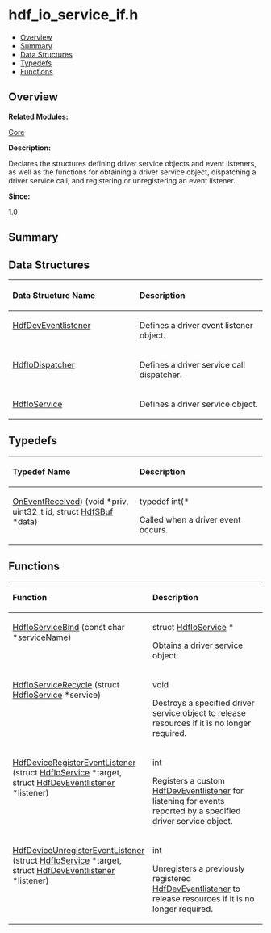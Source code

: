# hdf\_io\_service\_if.h<a name="EN-US_TOPIC_0000001055518058"></a>

-   [Overview](#section45843369165627)
-   [Summary](#section1743319531165627)
-   [Data Structures](#nested-classes)
-   [Typedefs](#typedef-members)
-   [Functions](#func-members)

## **Overview**<a name="section45843369165627"></a>

**Related Modules:**

[Core](core.md)

**Description:**

Declares the structures defining driver service objects and event listeners, as well as the functions for obtaining a driver service object, dispatching a driver service call, and registering or unregistering an event listener. 

**Since:**

1.0

## **Summary**<a name="section1743319531165627"></a>

## Data Structures<a name="nested-classes"></a>

<a name="table1580004011165627"></a>
<table><thead align="left"><tr id="row1777373577165627"><th class="cellrowborder" valign="top" width="50%" id="mcps1.1.3.1.1"><p id="p1682212153165627"><a name="p1682212153165627"></a><a name="p1682212153165627"></a>Data Structure Name</p>
</th>
<th class="cellrowborder" valign="top" width="50%" id="mcps1.1.3.1.2"><p id="p1004792500165627"><a name="p1004792500165627"></a><a name="p1004792500165627"></a>Description</p>
</th>
</tr>
</thead>
<tbody><tr id="row466386293165627"><td class="cellrowborder" valign="top" width="50%" headers="mcps1.1.3.1.1 "><p id="p846236552165627"><a name="p846236552165627"></a><a name="p846236552165627"></a><a href="hdfdeveventlistener.md">HdfDevEventlistener</a></p>
</td>
<td class="cellrowborder" valign="top" width="50%" headers="mcps1.1.3.1.2 "><p id="p383025515165627"><a name="p383025515165627"></a><a name="p383025515165627"></a>Defines a driver event listener object. </p>
</td>
</tr>
<tr id="row294300030165627"><td class="cellrowborder" valign="top" width="50%" headers="mcps1.1.3.1.1 "><p id="p1886097510165627"><a name="p1886097510165627"></a><a name="p1886097510165627"></a><a href="hdfiodispatcher.md">HdfIoDispatcher</a></p>
</td>
<td class="cellrowborder" valign="top" width="50%" headers="mcps1.1.3.1.2 "><p id="p1009488061165627"><a name="p1009488061165627"></a><a name="p1009488061165627"></a>Defines a driver service call dispatcher. </p>
</td>
</tr>
<tr id="row1411723482165627"><td class="cellrowborder" valign="top" width="50%" headers="mcps1.1.3.1.1 "><p id="p1522089433165627"><a name="p1522089433165627"></a><a name="p1522089433165627"></a><a href="hdfioservice.md">HdfIoService</a></p>
</td>
<td class="cellrowborder" valign="top" width="50%" headers="mcps1.1.3.1.2 "><p id="p1541230719165627"><a name="p1541230719165627"></a><a name="p1541230719165627"></a>Defines a driver service object. </p>
</td>
</tr>
</tbody>
</table>

## Typedefs<a name="typedef-members"></a>

<a name="table260779499165627"></a>
<table><thead align="left"><tr id="row1226278364165627"><th class="cellrowborder" valign="top" width="50%" id="mcps1.1.3.1.1"><p id="p244157430165627"><a name="p244157430165627"></a><a name="p244157430165627"></a>Typedef Name</p>
</th>
<th class="cellrowborder" valign="top" width="50%" id="mcps1.1.3.1.2"><p id="p1131105365165627"><a name="p1131105365165627"></a><a name="p1131105365165627"></a>Description</p>
</th>
</tr>
</thead>
<tbody><tr id="row906101625165627"><td class="cellrowborder" valign="top" width="50%" headers="mcps1.1.3.1.1 "><p id="p1406819354165627"><a name="p1406819354165627"></a><a name="p1406819354165627"></a><a href="core.md#gae314b850ba4b0927007038cf8cc32580">OnEventReceived</a>) (void *priv, uint32_t id, struct <a href="hdfsbuf.md">HdfSBuf</a> *data)</p>
</td>
<td class="cellrowborder" valign="top" width="50%" headers="mcps1.1.3.1.2 "><p id="p403491551165627"><a name="p403491551165627"></a><a name="p403491551165627"></a>typedef int(* </p>
<p id="p1744543506165627"><a name="p1744543506165627"></a><a name="p1744543506165627"></a>Called when a driver event occurs. </p>
</td>
</tr>
</tbody>
</table>

## Functions<a name="func-members"></a>

<a name="table1635237119165627"></a>
<table><thead align="left"><tr id="row1138783083165627"><th class="cellrowborder" valign="top" width="50%" id="mcps1.1.3.1.1"><p id="p1591774968165627"><a name="p1591774968165627"></a><a name="p1591774968165627"></a>Function</p>
</th>
<th class="cellrowborder" valign="top" width="50%" id="mcps1.1.3.1.2"><p id="p1030766697165627"><a name="p1030766697165627"></a><a name="p1030766697165627"></a>Description</p>
</th>
</tr>
</thead>
<tbody><tr id="row2113549959165627"><td class="cellrowborder" valign="top" width="50%" headers="mcps1.1.3.1.1 "><p id="p1240662648165627"><a name="p1240662648165627"></a><a name="p1240662648165627"></a><a href="core.md#ga31198b68423805193274d3973c178ab5">HdfIoServiceBind</a> (const char *serviceName)</p>
</td>
<td class="cellrowborder" valign="top" width="50%" headers="mcps1.1.3.1.2 "><p id="p1646422870165627"><a name="p1646422870165627"></a><a name="p1646422870165627"></a>struct <a href="hdfioservice.md">HdfIoService</a> * </p>
<p id="p1200616951165627"><a name="p1200616951165627"></a><a name="p1200616951165627"></a>Obtains a driver service object. </p>
</td>
</tr>
<tr id="row921269320165627"><td class="cellrowborder" valign="top" width="50%" headers="mcps1.1.3.1.1 "><p id="p1708137702165627"><a name="p1708137702165627"></a><a name="p1708137702165627"></a><a href="core.md#gada2867af690aac9e6c3b2c8812b3037c">HdfIoServiceRecycle</a> (struct <a href="hdfioservice.md">HdfIoService</a> *service)</p>
</td>
<td class="cellrowborder" valign="top" width="50%" headers="mcps1.1.3.1.2 "><p id="p273754538165627"><a name="p273754538165627"></a><a name="p273754538165627"></a>void </p>
<p id="p1409893224165627"><a name="p1409893224165627"></a><a name="p1409893224165627"></a>Destroys a specified driver service object to release resources if it is no longer required. </p>
</td>
</tr>
<tr id="row803043719165627"><td class="cellrowborder" valign="top" width="50%" headers="mcps1.1.3.1.1 "><p id="p1501071808165627"><a name="p1501071808165627"></a><a name="p1501071808165627"></a><a href="core.md#gaa7855b3930b5378954927548e5623663">HdfDeviceRegisterEventListener</a> (struct <a href="hdfioservice.md">HdfIoService</a> *target, struct <a href="hdfdeveventlistener.md">HdfDevEventlistener</a> *listener)</p>
</td>
<td class="cellrowborder" valign="top" width="50%" headers="mcps1.1.3.1.2 "><p id="p1881333920165627"><a name="p1881333920165627"></a><a name="p1881333920165627"></a>int </p>
<p id="p1339322795165627"><a name="p1339322795165627"></a><a name="p1339322795165627"></a>Registers a custom <a href="hdfdeveventlistener.md">HdfDevEventlistener</a> for listening for events reported by a specified driver service object. </p>
</td>
</tr>
<tr id="row539671251165627"><td class="cellrowborder" valign="top" width="50%" headers="mcps1.1.3.1.1 "><p id="p547211992165627"><a name="p547211992165627"></a><a name="p547211992165627"></a><a href="core.md#gab95668359f0b6a47f48c47541caed7fd">HdfDeviceUnregisterEventListener</a> (struct <a href="hdfioservice.md">HdfIoService</a> *target, struct <a href="hdfdeveventlistener.md">HdfDevEventlistener</a> *listener)</p>
</td>
<td class="cellrowborder" valign="top" width="50%" headers="mcps1.1.3.1.2 "><p id="p1000127133165627"><a name="p1000127133165627"></a><a name="p1000127133165627"></a>int </p>
<p id="p453607185165627"><a name="p453607185165627"></a><a name="p453607185165627"></a>Unregisters a previously registered <a href="hdfdeveventlistener.md">HdfDevEventlistener</a> to release resources if it is no longer required. </p>
</td>
</tr>
</tbody>
</table>

